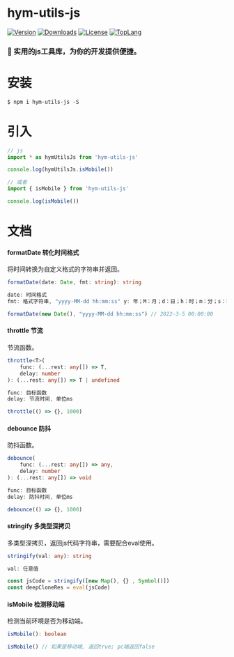 # hym-utils-js
<a href="https://www.npmjs.com/package/hym-utils-js"><img src="https://img.shields.io/npm/v/hym-utils-js.svg" alt="Version"></a>
<a href="https://npmcharts.com/compare/hym-utils-js?minimal=true"><img src="https://img.shields.io/npm/dm/hym-utils-js.svg" alt="Downloads"></a>
<a href="https://github.com/18023785187/hym-utils-js/blob/master/LICENSE"><img src="https://img.shields.io/npm/l/hym-utils-js.svg" alt="License"></a>
<a href="https://github.com/18023785187/hym-utils-js/search?l=javascript"><img src="https://img.shields.io/github/languages/top/18023785187/hym-utils-js.svg" alt="TopLang"></a>

### 🚀 实用的js工具库，为你的开发提供便捷。

# 安装

```
$ npm i hym-utils-js -S
```

# 引入

```typescript
// js
import * as hymUtilsJs from 'hym-utils-js'

console.log(hymUtilsJs.isMobile())

// 或者
import { isMobile } from 'hym-utils-js'

console.log(isMobile())
```

# 文档

#### formatDate 转化时间格式

将时间转换为自定义格式的字符串并返回。

```typescript
formatDate(date: Date, fmt: string): string

date: 时间格式
fmt: 格式字符串, "yyyy-MM-dd hh:mm:ss" y: 年；M：月；d：日；h：时；m：分；s：秒；
```

```typescript
formatDate(new Date(), "yyyy-MM-dd hh:mm:ss") // 2022-3-5 00:00:00
```

#### throttle 节流

节流函数。

```typescript
throttle<T>(
    func: (...rest: any[]) => T,
    delay: number
): (...rest: any[]) => T | undefined

func: 目标函数
delay: 节流时间, 单位ms
```

```typescript
throttle(() => {}, 1000)
```

#### debounce 防抖

防抖函数。

```typescript
debounce(
    func: (...rest: any[]) => any,
    delay: number
): (...rest: any[]) => void

func: 目标函数
delay: 防抖时间, 单位ms
```

```typescript
debounce(() => {}, 1000)
```

#### stringify 多类型深拷贝

多类型深拷贝，返回js代码字符串，需要配合eval使用。

```typescript
stringify(val: any): string

val: 任意值
```

```typescript
const jsCode = stringify([new Map(), {} , Symbol()])
const deepCloneRes = eval(jsCode)
```

#### isMobile 检测移动端

检测当前环境是否为移动端。

```typescript
isMobile(): boolean
```

```typescript
isMobile() // 如果是移动端, 返回true; pc端返回false
```
